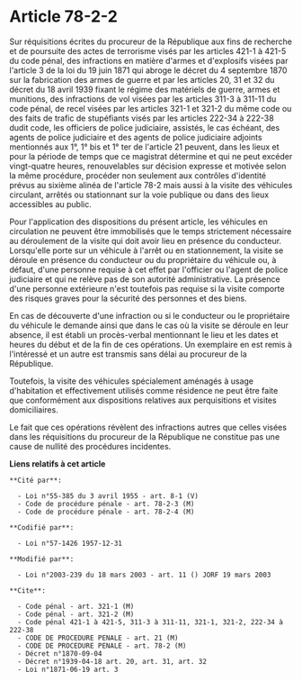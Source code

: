 # Article 78-2-2

Sur réquisitions écrites du procureur de la République aux fins de recherche et de poursuite des actes de terrorisme visés
par les articles 421-1 à 421-5 du code pénal, des infractions en matière d'armes et d'explosifs visées par l'article 3 de la
loi du 19 juin 1871 qui abroge le décret du 4 septembre 1870 sur la fabrication des armes de guerre et par les articles 20,
31 et 32 du décret du 18 avril 1939 fixant le régime des matériels de guerre, armes et munitions, des infractions de vol
visées par les articles 311-3 à 311-11 du code pénal, de recel visées par les articles 321-1 et 321-2 du même code ou des
faits de trafic de stupéfiants visés par les articles 222-34 à 222-38 dudit code, les officiers de police judiciaire,
assistés, le cas échéant, des agents de police judiciaire et des agents de police judiciaire adjoints mentionnés aux 1°, 1°
bis et 1° ter de l'article 21 peuvent, dans les lieux et pour la période de temps que ce magistrat détermine et qui ne peut
excéder vingt-quatre heures, renouvelables sur décision expresse et motivée selon la même procédure, procéder non seulement
aux contrôles d'identité prévus au sixième alinéa de l'article 78-2 mais aussi à la visite des véhicules circulant, arrêtés
ou stationnant sur la voie publique ou dans des lieux accessibles au public.

Pour l'application des dispositions du présent article, les véhicules en circulation ne peuvent être immobilisés que le temps
strictement nécessaire au déroulement de la visite qui doit avoir lieu en présence du conducteur. Lorsqu'elle porte sur un
véhicule à l'arrêt ou en stationnement, la visite se déroule en présence du conducteur ou du propriétaire du véhicule ou, à
défaut, d'une personne requise à cet effet par l'officier ou l'agent de police judiciaire et qui ne relève pas de son
autorité administrative. La présence d'une personne extérieure n'est toutefois pas requise si la visite comporte des risques
graves pour la sécurité des personnes et des biens.

En cas de découverte d'une infraction ou si le conducteur ou le propriétaire du véhicule le demande ainsi que dans le cas où
la visite se déroule en leur absence, il est établi un procès-verbal mentionnant le lieu et les dates et heures du début et
de la fin de ces opérations. Un exemplaire en est remis à l'intéressé et un autre est transmis sans délai au procureur de la
République.

Toutefois, la visite des véhicules spécialement aménagés à usage d'habitation et effectivement utilisés comme résidence ne
peut être faite que conformément aux dispositions relatives aux perquisitions et visites domiciliaires.

Le fait que ces opérations révèlent des infractions autres que celles visées dans les réquisitions du procureur de la
République ne constitue pas une cause de nullité des procédures incidentes.

**Liens relatifs à cet article**

	**Cité par**:

	  - Loi n°55-385 du 3 avril 1955 - art. 8-1 (V)
	  - Code de procédure pénale - art. 78-2-3 (M)
	  - Code de procédure pénale - art. 78-2-4 (M)

	**Codifié par**:

	  - Loi n°57-1426 1957-12-31

	**Modifié par**:

	  - Loi n°2003-239 du 18 mars 2003 - art. 11 () JORF 19 mars 2003

	**Cite**:

	  - Code pénal - art. 321-1 (M)
	  - Code pénal - art. 321-2 (M)
	  - Code pénal 421-1 à 421-5, 311-3 à 311-11, 321-1, 321-2, 222-34 à 222-38
	  - CODE DE PROCEDURE PENALE - art. 21 (M)
	  - CODE DE PROCEDURE PENALE - art. 78-2 (M)
	  - Décret n°1870-09-04
	  - Décret n°1939-04-18 art. 20, art. 31, art. 32
	  - Loi n°1871-06-19 art. 3

